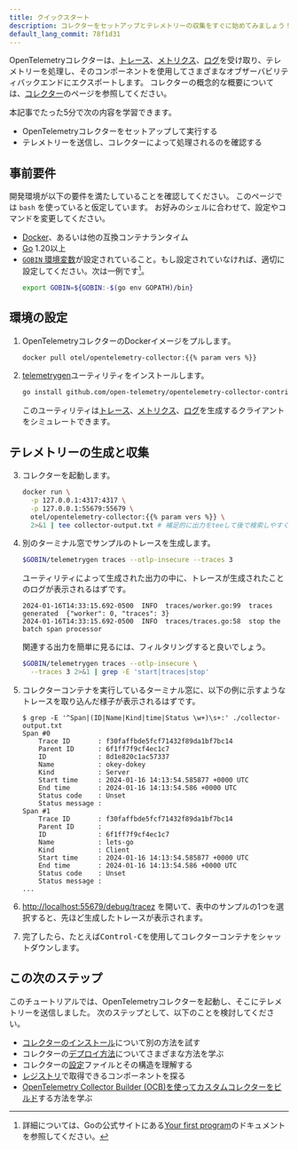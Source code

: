 ```yaml
---
title: クイックスタート
description: コレクターをセットアップとテレメトリーの収集をすぐに始めてみましょう！
default_lang_commit: 78f1d31
---
```


<!-- markdownlint-disable ol-prefix blanks-around-fences -->

OpenTelemetryコレクターは、[トレース](/docs/concepts/signals/traces/)、[メトリクス](/docs/concepts/signals/metrics/)、[ログ](/docs/concepts/signals/logs/)を受け取り、テレメトリーを処理し、そのコンポーネントを使用してさまざまなオブザーバビリティバックエンドにエクスポートします。
コレクターの概念的な概要については、[コレクター](/docs/collector)のページを参照してください。

本記事でたった5分で次の内容を学習できます。

- OpenTelemetryコレクターをセットアップして実行する
- テレメトリーを送信し、コレクターによって処理されるのを確認する

## 事前要件

開発環境が以下の要件を満たしていることを確認してください。
このページでは `bash` を使っていると仮定しています。
お好みのシェルに合わせて、設定やコマンドを変更してください。

- [Docker](https://www.docker.com/)、あるいは他の互換コンテナランタイム
- [Go](https://go.dev/) 1.20以上
- [`GOBIN` 環境変数][gobin]が設定されていること。もし設定されていなければ、適切に設定してください。次は一例です[^1]。
  ```sh
  export GOBIN=${GOBIN:-$(go env GOPATH)/bin}
  ```

[^1]: 詳細については、Goの公式サイトにある[Your first program](https://go.dev/doc/code#Command)のドキュメントを参照してください。

## 環境の設定

1. OpenTelemetryコレクターのDockerイメージをプルします。

   ```sh
   docker pull otel/opentelemetry-collector:{{% param vers %}}
   ```

2. [telemetrygen]ユーティリティをインストールします。

   ```sh
   go install github.com/open-telemetry/opentelemetry-collector-contrib/cmd/telemetrygen@latest
   ```

   このユーティリティは[トレース][traces]、[メトリクス][metrics]、[ログ][logs]を生成するクライアントをシミュレートできます。

## テレメトリーの生成と収集

3. コレクターを起動します。

   ```sh
   docker run \
     -p 127.0.0.1:4317:4317 \
     -p 127.0.0.1:55679:55679 \
     otel/opentelemetry-collector:{{% param vers %}} \
     2>&1 | tee collector-output.txt # 補足的に出力をteeして後で検索しやすくする
   ```

4. 別のターミナル窓でサンプルのトレースを生成します。

   ```sh
   $GOBIN/telemetrygen traces --otlp-insecure --traces 3
   ```

   ユーティリティによって生成された出力の中に、トレースが生成されたことのログが表示されるはずです。

   ```text
   2024-01-16T14:33:15.692-0500  INFO  traces/worker.go:99  traces generated  {"worker": 0, "traces": 3}
   2024-01-16T14:33:15.692-0500  INFO  traces/traces.go:58  stop the batch span processor
   ```

   関連する出力を簡単に見るには、フィルタリングすると良いでしょう。

   ```sh
   $GOBIN/telemetrygen traces --otlp-insecure \
     --traces 3 2>&1 | grep -E 'start|traces|stop'
   ```

5. コレクターコンテナを実行しているターミナル窓に、以下の例に示すようなトレースを取り込んだ様子が表示されるはずです。

   ```console
   $ grep -E '^Span|(ID|Name|Kind|time|Status \w+)\s+:' ./collector-output.txt
   Span #0
       Trace ID       : f30faffbde5fcf71432f89da1bf7bc14
       Parent ID      : 6f1ff7f9cf4ec1c7
       ID             : 8d1e820c1ac57337
       Name           : okey-dokey
       Kind           : Server
       Start time     : 2024-01-16 14:13:54.585877 +0000 UTC
       End time       : 2024-01-16 14:13:54.586 +0000 UTC
       Status code    : Unset
       Status message :
   Span #1
       Trace ID       : f30faffbde5fcf71432f89da1bf7bc14
       Parent ID      :
       ID             : 6f1ff7f9cf4ec1c7
       Name           : lets-go
       Kind           : Client
       Start time     : 2024-01-16 14:13:54.585877 +0000 UTC
       End time       : 2024-01-16 14:13:54.586 +0000 UTC
       Status code    : Unset
       Status message :
   ...
   ```

6. <http://localhost:55679/debug/tracez> を開いて、表中のサンプルの1つを選択すると、先ほど生成したトレースが表示されます。

7. 完了したら、たとえば<kbd>Control-C</kbd>を使用してコレクターコンテナをシャットダウンします。

## この次のステップ

このチュートリアルでは、OpenTelemetryコレクターを起動し、そこにテレメトリーを送信しました。
次のステップとして、以下のことを検討してください。

- [コレクターのインストール](../installation/)について別の方法を試す
- コレクターの[デプロイ方法](../deployment/)についてさまざまな方法を学ぶ
- コレクターの[設定](/docs/collector/configuration)ファイルとその構造を理解する
- [レジストリ](/ecosystem/registry/?language=collector)で取得できるコンポーネントを探る
- [OpenTelemetry Collector Builder (OCB)を使ってカスタムコレクターをビルド](/docs/collector/custom-collector/)する方法を学ぶ

[gobin]: https://pkg.go.dev/cmd/go#hdr-Environment_variables
[logs]: /docs/concepts/signals/logs/
[metrics]: /docs/concepts/signals/metrics/
[telemetrygen]: https://github.com/open-telemetry/opentelemetry-collector-contrib/tree/main/cmd/telemetrygen
[traces]: /docs/concepts/signals/traces/
